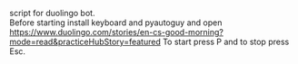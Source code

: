 script for duolingo bot.                                                   
Before starting install keyboard and pyautoguy and open https://www.duolingo.com/stories/en-cs-good-morning?mode=read&practiceHubStory=featured
To start press P and to stop press Esc.
